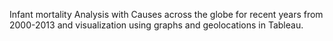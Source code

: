  Infant mortality Analysis with Causes across the globe for recent years from 2000-2013 and visualization using graphs and geolocations in Tableau.  
